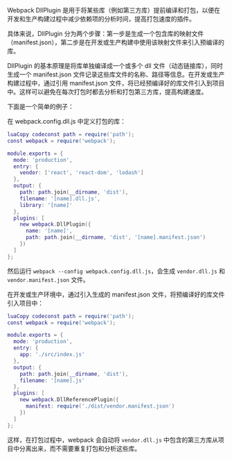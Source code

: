 Webpack DllPlugin 是用于将某些库（例如第三方库）提前编译和打包，以便在开发和生产构建过程中减少依赖项的分析时间，提高打包速度的插件。

具体来说，DllPlugin 分为两个步骤：第一步是生成一个包含库的映射文件（manifest.json），第二步是在开发或生产构建中使用该映射文件来引入预编译的库。

DllPlugin 的基本原理是将库单独编译成一个或多个 dll 文件（动态链接库），同时生成一个 manifest.json 文件记录这些库文件的名称、路径等信息。在开发或生产构建过程中，通过引用 manifest.json 文件，将已经预编译好的库文件引入到项目中。这样可以避免在每次打包时都去分析和打包第三方库，提高构建速度。

下面是一个简单的例子：

在 webpack.config.dll.js 中定义打包的库：

```lua
luaCopy codeconst path = require('path');
const webpack = require('webpack');

module.exports = {
  mode: 'production',
  entry: {
    vendor: ['react', 'react-dom', 'lodash']
  },
  output: {
    path: path.join(__dirname, 'dist'),
    filename: '[name].dll.js',
    library: '[name]'
  },
  plugins: [
    new webpack.DllPlugin({
      name: '[name]',
      path: path.join(__dirname, 'dist', '[name].manifest.json')
    })
  ]
};
```

然后运行 `webpack --config webpack.config.dll.js`，会生成 `vendor.dll.js` 和 `vendor.manifest.json` 文件。

在开发或生产环境中，通过引入生成的 manifest.json 文件，将预编译好的库文件引入项目中：

```lua
luaCopy codeconst path = require('path');
const webpack = require('webpack');

module.exports = {
  mode: 'production',
  entry: {
    app: './src/index.js'
  },
  output: {
    path: path.join(__dirname, 'dist'),
    filename: '[name].js'
  },
  plugins: [
    new webpack.DllReferencePlugin({
      manifest: require('./dist/vendor.manifest.json')
    })
  ]
};
```

这样，在打包过程中，webpack 会自动将 `vendor.dll.js` 中包含的第三方库从项目中分离出来，而不需要重复打包和分析这些库。
